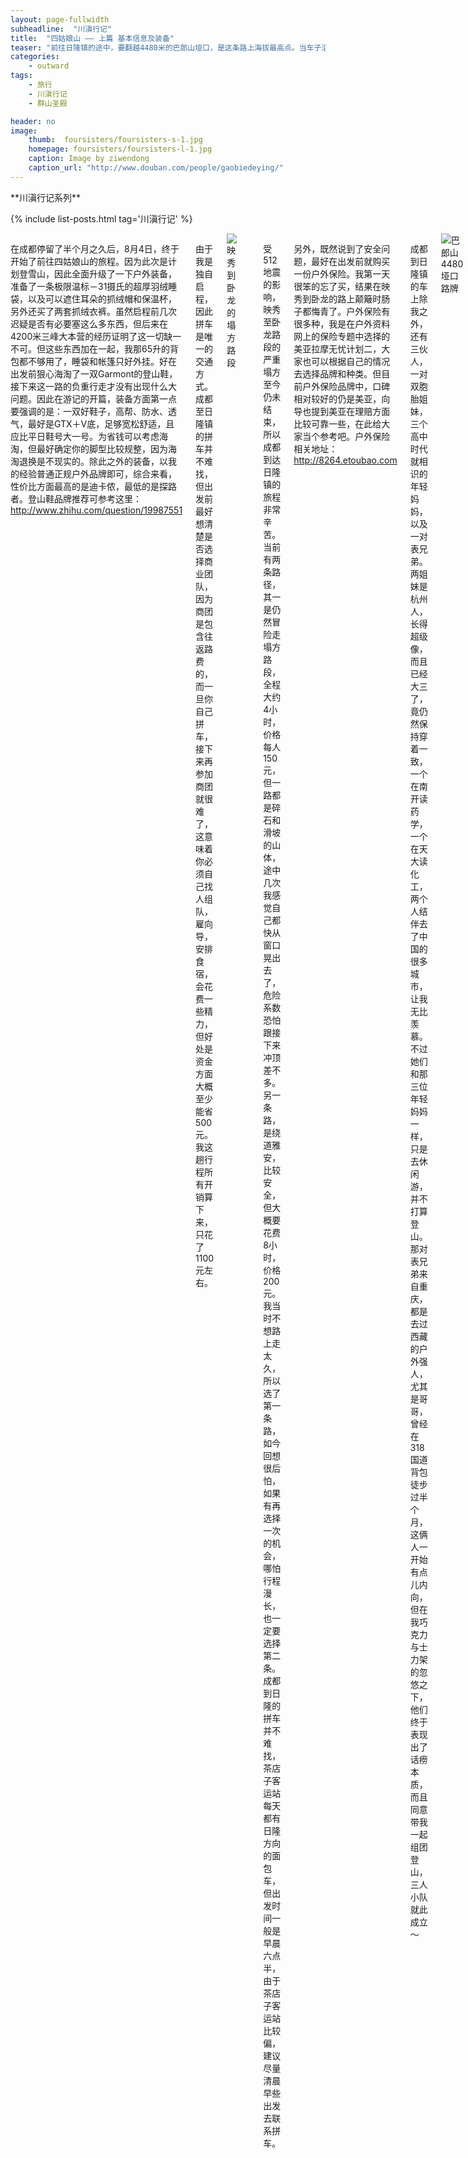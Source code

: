 ```yaml
---
layout: page-fullwidth
subheadline:  "川滇行记"
title:  "四姑娘山 —— 上篇 基本信息及装备"
teaser: "前往日隆镇的途中，要翻越4480米的巴郎山垭口，是这条路上海拔最高点。当车子沿着盘山公路逐渐爬升，雾气变得越来越浓重，高反也开始渐渐出现，呼吸变得有些困难，身体关节隐痛，伴随轻微的头晕，坐在车里也会明显感到疲惫。尽管如此，途中还是看到了几位骑行的牛人，在雨雾与冷风中竭力向上，恐怕只有真正走过这条路后，才更能意识到到这些骑行者的勇气有多值得敬佩。"
categories:
    - outward
tags:
    - 旅行
    - 川滇行记
    - 群山圣殿

header: no
image:
    thumb:  foursisters/foursisters-s-1.jpg
    homepage: foursisters/foursisters-l-1.jpg
    caption: Image by ziwendong
    caption_url: "http://www.douban.com/people/gaobiedeying/"
---
```

<div class="row">
<div class="medium-4 medium-push-8 columns" markdown="1">
<div class="show-for-large-up">
<div class="panel radius" markdown="1">
**川滇行记系列**

{% include list-posts.html tag='川滇行记' %}

</div>
</div>
</div><!-- /.medium-4.columns -->


<div class="medium-8 medium-pull-4 columns" markdown="1">


在成都停留了半个月之久后，8月4日，终于开始了前往四姑娘山的旅程。因为此次是计划登雪山，因此全面升级了一下户外装备，准备了一条极限温标－31摄氏的超厚羽绒睡袋，以及可以遮住耳朵的抓绒帽和保温杯，另外还买了两套抓绒衣裤。虽然启程前几次迟疑是否有必要塞这么多东西，但后来在4200米三峰大本营的经历证明了这一切缺一不可。但这些东西加在一起，我那65升的背包都不够用了，睡袋和帐篷只好外挂。好在出发前狠心海淘了一双Garmont的登山鞋，接下来这一路的负重行走才没有出现什么大问题。因此在游记的开篇，装备方面第一点要强调的是：一双好鞋子，高帮、防水、透气，最好是GTX＋V底，足够宽松舒适，且应比平日鞋号大一号。为省钱可以考虑海淘，但最好确定你的脚型比较规整，因为海淘退换是不现实的。除此之外的装备，以我的经验普通正规户外品牌即可，综合来看，性价比方面最高的是迪卡侬，最低的是探路者。登山鞋品牌推荐可参考这里：http://www.zhihu.com/question/19987551

由于我是独自启程，因此拼车是唯一的交通方式。成都至日隆镇的拼车并不难找，但出发前最好想清楚是否选择商业团队，因为商团是包含往返路费的，而一旦你自己拼车，接下来再参加商团就很难了，这意味着你必须自己找人组队，雇向导，安排食宿，会花费一些精力，但好处是资金方面大概至少能省500元。我这趟行程所有开销算下来，只花了1100元左右。

<img src="{{ site.url }}/images/foursisters/foursisters (1).jpg" alt="映秀到卧龙的塌方路段">

~~~
映秀到卧龙的塌方路段
~~~

受512地震的影响，映秀至卧龙路段的严重塌方至今仍未结束，所以成都到达日隆镇的旅程非常辛苦。当前有两条路径，其一是仍然冒险走塌方路段，全程大约4小时，价格每人150元，但一路都是碎石和滑坡的山体，途中几次我感觉自己都快从窗口晃出去了，危险系数恐怕跟接下来冲顶差不多。另一条路，是绕道雅安，比较安全，但大概要花费8小时，价格200元。我当时不想路上走太久，所以选了第一条路，如今回想很后怕，如果有再选择一次的机会，哪怕行程漫长，也一定要选择第二条。成都到日隆的拼车并不难找，茶店子客运站每天都有日隆方向的面包车，但出发时间一般是早晨六点半，由于茶店子客运站比较偏，建议尽量清晨早些出发去联系拼车。

另外，既然说到了安全问题，最好在出发前就购买一份户外保险。我第一天很笨的忘了买，结果在映秀到卧龙的路上颠簸时肠子都悔青了。户外保险有很多种，我是在户外资料网上的保险专题中选择的美亚拉摩无忧计划二，大家也可以根据自己的情况去选择品牌和种类。但目前户外保险品牌中，口碑相对较好的仍是美亚，向导也提到美亚在理赔方面比较可靠一些，在此给大家当个参考吧。户外保险相关地址：http://8264.etoubao.com

成都到日隆镇的车上除我之外，还有三伙人，一对双胞胎姐妹，三个高中时代就相识的年轻妈妈，以及一对表兄弟。两姐妹是杭州人，长得超级像，而且已经大三了，竟仍然保持穿着一致，一个在南开读药学，一个在天大读化工，两个人结伴去了中国的很多城市，让我无比羡慕。不过她们和那三位年轻妈妈一样，只是去休闲游，并不打算登山。那对表兄弟来自重庆，都是去过西藏的户外强人，尤其是哥哥，曾经在318国道背包徒步过半个月，这俩人一开始有点儿内向，但在我巧克力与士力架的忽悠之下，他们终于表现出了话痨本质，而且同意带我一起组团登山，三人小队就此成立～

<img src="{{ site.url }}/images/foursisters/foursisters (2).jpg" alt="巴郎山4480垭口路牌">

~~~
巴郎山4480垭口路牌
~~~

前往日隆镇的途中，要翻越4480米的巴郎山垭口，是这条路上海拔最高点。当车子沿着盘山公路逐渐爬升，雾气变得越来越浓重，高反也开始渐渐出现，呼吸变得有些困难，身体关节隐痛，伴随轻微的头晕，而温度也开始变低，坐在车里也会明显感到疲惫。尽管如此，途中还是看到了几位骑行的牛人，在雨雾与冷风中竭力向上，恐怕只有真正走过这条路后，才更能意识到到这些骑行者的勇气有多值得敬佩。

<img src="{{ site.url }}/images/foursisters/foursisters (3).jpg" alt="从垭口下降后，风雨也便止息了。已进入四姑娘山区域。">

<img src="{{ site.url }}/images/foursisters/foursisters (23).jpg" alt="从垭口下降后，风雨也便止息了。已进入四姑娘山区域。">

~~~
从垭口下降后，风雨也便止息了。已进入四姑娘山区域。
~~~

刚刚抵达日隆镇，我就被这个山间小镇的现代化震惊了，这里的房子都是统一规划的藏式风格，不仅色彩丰富，规整舒适仅也远超东部的很多地区。当晚我们听司机的建议，选择住在摄友之家。80元一天的标准间，条件和城市里一样好，而且床铺超柔软。如果想节省一些，明月山庄还有35元一天的多人间床位可选。

关于向导，一开始我还担心到当地后不好找到，后来才发现其实正是在日隆镇才会有更多准确的信息，商业团队并非那么可靠。我们最终选择的是杨二哥，目的地为更有挑战性的三峰。杨二哥承诺会为我们另外配一名协作，并提供两匹驮行李的马和冲顶时的安全装备，加上长坪沟门票150元，旅游巴士20元。最终全部开销均分后每人710元。

日隆镇当地盛产松茸，镇子上的饭馆大多以松茸炖鸡为招牌菜，大概80一份，也不贵，但因为行程匆忙，加上自己食量有限不想浪费，我最后也没尝过味道。实际上在日隆的几天都是在同一家名为成都饭店的小馆子吃的，卫生状况经不住计较，但味道尚可，老板年轻热心，价格也比较实在，很适合我这种单独一个人的食客。

由日隆镇出发，有三条沟可逛，长坪沟，海子沟，双桥沟。长坪沟150元，海子沟和双桥都是60元，其中双桥沟稍远，在镇子下边，但据说风景最好。由于我们是登三峰，所以选择从长坪沟走马道上山。四姑娘山景区的门票有效期是三天，超期一天加收30，但前提是不出景区，景区内可露营，也有旅舍可住。因此如果想多玩几天，也可以考虑住在景区里。


<img src="{{ site.url }}/images/foursisters/foursisters (22).jpg" alt="抵达日隆镇，照片中可以看见双胞胎姐妹哦～">

~~~
抵达日隆镇，照片中可以看见双胞胎姐妹哦～
~~~

作为一个从未到过高海拔地区的人，第一晚我虽略感头痛，并在上楼梯时有些气喘，但很轻微，经过一晚的休整，5日早晨起来后所有症状都消失了，因此按约定和两兄弟一同出发。我们的行程计划是2天，第一天早晨九点半上山，下午抵达海拔4200米的三峰大本营，露营一晚适应高海拔后，第二天凌晨三点再出发冲顶。

除了冲顶时的安全装备和烧水用的炊具这些公用装备外，个人所需要携带的装备主要有：帐篷、睡袋、防潮垫、登山杖（走斜切路和碎石滩的经历证明，最好能有两根），高热量及易冲泡的路餐（不需要太多，我的路餐最后只吃掉一半，因为到时候会很疲惫，连吃东西的心情都没有，不饿就只想睡），防水防风性能较好的冲锋衣裤，抓绒衣裤两套（冲顶时很冷，需要都穿上），抓绒帽子，手套，遮阳帽，SPF50以上的防晒霜，塑料袋（装垃圾），冲顶包，保温壶，头灯，防水地布。当然，还有用来记录美景的相机～ 另外，所谓缓解高反的药物还是别带了，反正我吃了也没用。而且正如向导所说，最好不要吃药，让身体自己去适应。高反程度轻重跟身体素质没什么关系，最好听天由命，顺其自然。
